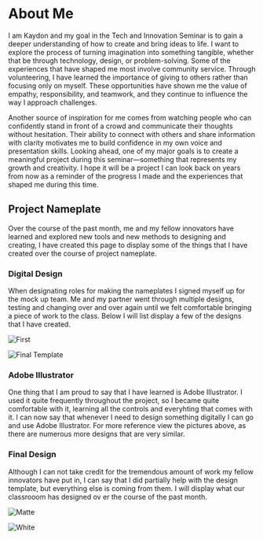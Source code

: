 

# About Me
I am Kaydon and my goal in the Tech and Innovation Seminar is to gain a deeper understanding of how to create and bring ideas to life. I want to explore the process of turning imagination into something tangible, whether that be through technology, design, or problem-solving. Some of the experiences that have shaped me most involve community service. Through volunteering, I have learned the importance of giving to others rather than focusing only on myself. These opportunities have shown me the value of empathy, responsibility, and teamwork, and they continue to influence the way I approach challenges.

Another source of inspiration for me comes from watching people who can confidently stand in front of a crowd and communicate their thoughts without hesitation. Their ability to connect with others and share information with clarity motivates me to build confidence in my own voice and presentation skills. Looking ahead, one of my major goals is to create a meaningful project during this seminar—something that represents my growth and creativity. I hope it will be a project I can look back on years from now as a reminder of the progress I made and the experiences that shaped me during this time.



## Project Nameplate
Over the course of the past month, me and my fellow innovators have learned and explored new tools and new methods to designing and creating, I have created this page to display some of the things that I have created over the course of project nameplate.

### Digital Design
When designating roles for making the nameplates I signed myself up for the mock up team. Me and my partner went through multiple designs, testing and changing over and over again until we felt comfortable bringing a piece of work to the class. Below I will list display a few of the designs that I have created.

![First](https://github.com/user-attachments/assets/fe497a14-d74a-4887-995d-2e3657210ca8)


![Final Template](https://github.com/user-attachments/assets/8b3f72b7-7c36-4527-8a90-f61860c8e51f)


### Adobe Illustrator
One thing that I am proud to say that I have learned is Adobe Illustrator. I used it quite frequently throughout the project, so I became quite comfortable with it, learning all the controls and everyhting that comes with it. I can now say that whenever I need to design something digitally I can go and use Adobe Illustrator. For more reference view the pictures above, as there are numerous more designs that are very similar. 

### Final Design
Although I can not take credit for the tremendous amount of work my fellow innovators have put in, I can say that I did partially help with the design template, but everything else is coming from them. I will display what our classrooom has designed ov
er the course of the past month.


![Matte](https://github.com/user-attachments/assets/eb574157-f38f-4fef-aa09-39cd181242e3)


![White](https://github.com/user-attachments/assets/3d031bf7-4f12-49ec-8175-b0cc9808ade1)




